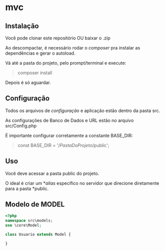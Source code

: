 # mvc

 
 ## Instalação
Você pode clonar este repositório OU baixar o .zip

Ao descompactar, é necessário rodar o *composer* pra instalar as dependências e gerar o autoload.

Vá até a pasta do projeto, pelo prompt/terminal e execute:
> composer install

Depois é só aguardar.

## Configuração
Todos os arquivos de *configuração* e aplicação estão dentro da pasta src.

As configurações de Banco de Dados e URL estão no arquivo src/Config.php

É importante configurar corretamente a constante BASE_DIR:
> const BASE_DIR = '/*PastaDoProjeto*/public';

## Uso
Você deve acessar a pasta public do projeto.

O ideal é criar um **alias* específico no servidor que direcione diretamente para a pasta *public.

## Modelo de MODEL
```php
<?php
namespace src\models;
use \core\Model;

class Usuario extends Model {

}
